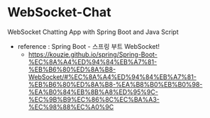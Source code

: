 # WebSocket-Chat
WebSocket Chatting App with Spring Boot and Java Script
  - reference : Spring Boot - 스프링 부트 WebSocket!
    - https://kouzie.github.io/spring/Spring-Boot-%EC%8A%A4%ED%94%84%EB%A7%81-%EB%B6%80%ED%8A%B8-WebSocket/#%EC%8A%A4%ED%94%84%EB%A7%81-%EB%B6%80%ED%8A%B8-%EA%B8%B0%EB%B0%98-%EA%B0%84%EB%8B%A8%ED%95%9C-%EC%9B%B9%EC%86%8C%EC%BA%A3-%EC%98%88%EC%A0%9C


